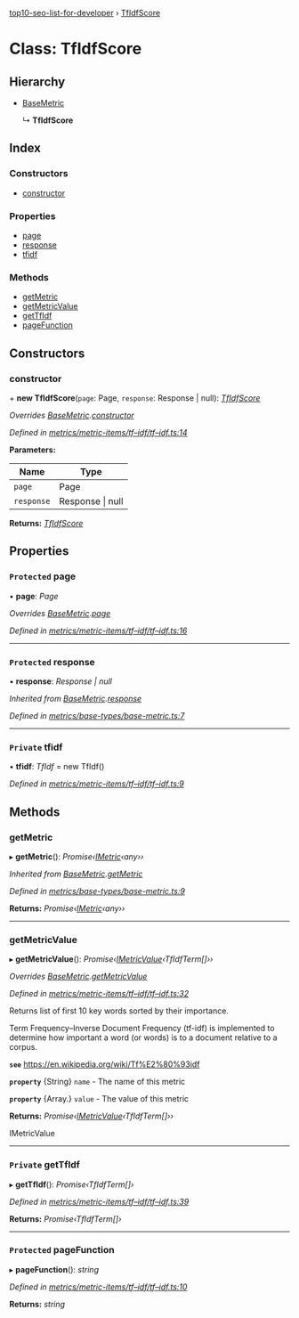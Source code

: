 [top10-seo-list-for-developer](../README.md) › [TfIdfScore](tfidfscore.md)

# Class: TfIdfScore

## Hierarchy

* [BaseMetric](basemetric.md)

  ↳ **TfIdfScore**

## Index

### Constructors

* [constructor](tfidfscore.md#constructor)

### Properties

* [page](tfidfscore.md#protected-page)
* [response](tfidfscore.md#protected-response)
* [tfidf](tfidfscore.md#private-tfidf)

### Methods

* [getMetric](tfidfscore.md#getmetric)
* [getMetricValue](tfidfscore.md#getmetricvalue)
* [getTfIdf](tfidfscore.md#private-gettfidf)
* [pageFunction](tfidfscore.md#protected-pagefunction)

## Constructors

###  constructor

\+ **new TfIdfScore**(`page`: Page, `response`: Response | null): *[TfIdfScore](tfidfscore.md)*

*Overrides [BaseMetric](basemetric.md).[constructor](basemetric.md#constructor)*

*Defined in [metrics/metric-items/tf–idf/tf–idf.ts:14](https://github.com/deepcrawl/top10-seo-list-for-developer/blob/5df526d/src/metrics/metric-items/tf–idf/tf–idf.ts#L14)*

**Parameters:**

Name | Type |
------ | ------ |
`page` | Page |
`response` | Response &#124; null |

**Returns:** *[TfIdfScore](tfidfscore.md)*

## Properties

### `Protected` page

• **page**: *Page*

*Overrides [BaseMetric](basemetric.md).[page](basemetric.md#protected-page)*

*Defined in [metrics/metric-items/tf–idf/tf–idf.ts:16](https://github.com/deepcrawl/top10-seo-list-for-developer/blob/5df526d/src/metrics/metric-items/tf–idf/tf–idf.ts#L16)*

___

### `Protected` response

• **response**: *Response | null*

*Inherited from [BaseMetric](basemetric.md).[response](basemetric.md#protected-response)*

*Defined in [metrics/base-types/base-metric.ts:7](https://github.com/deepcrawl/top10-seo-list-for-developer/blob/5df526d/src/metrics/base-types/base-metric.ts#L7)*

___

### `Private` tfidf

• **tfidf**: *TfIdf* =  new TfIdf()

*Defined in [metrics/metric-items/tf–idf/tf–idf.ts:9](https://github.com/deepcrawl/top10-seo-list-for-developer/blob/5df526d/src/metrics/metric-items/tf–idf/tf–idf.ts#L9)*

## Methods

###  getMetric

▸ **getMetric**(): *Promise‹[IMetric](../interfaces/imetric.md)‹any››*

*Inherited from [BaseMetric](basemetric.md).[getMetric](basemetric.md#getmetric)*

*Defined in [metrics/base-types/base-metric.ts:9](https://github.com/deepcrawl/top10-seo-list-for-developer/blob/5df526d/src/metrics/base-types/base-metric.ts#L9)*

**Returns:** *Promise‹[IMetric](../interfaces/imetric.md)‹any››*

___

###  getMetricValue

▸ **getMetricValue**(): *Promise‹[IMetricValue](../interfaces/imetricvalue.md)‹TfIdfTerm[]››*

*Overrides [BaseMetric](basemetric.md).[getMetricValue](basemetric.md#abstract-getmetricvalue)*

*Defined in [metrics/metric-items/tf–idf/tf–idf.ts:32](https://github.com/deepcrawl/top10-seo-list-for-developer/blob/5df526d/src/metrics/metric-items/tf–idf/tf–idf.ts#L32)*

Returns list of first 10 key words sorted by their importance.

Term Frequency–Inverse Document Frequency (tf-idf) is implemented to determine how important a word (or words) is to a document relative to a corpus.

**`see`** https://en.wikipedia.org/wiki/Tf%E2%80%93idf

**`property`** {String} `name` - The name of this metric

**`property`** {Array.<TfIdfTerm>} `value` - The value of this metric

**Returns:** *Promise‹[IMetricValue](../interfaces/imetricvalue.md)‹TfIdfTerm[]››*

IMetricValue

___

### `Private` getTfIdf

▸ **getTfIdf**(): *Promise‹TfIdfTerm[]›*

*Defined in [metrics/metric-items/tf–idf/tf–idf.ts:39](https://github.com/deepcrawl/top10-seo-list-for-developer/blob/5df526d/src/metrics/metric-items/tf–idf/tf–idf.ts#L39)*

**Returns:** *Promise‹TfIdfTerm[]›*

___

### `Protected` pageFunction

▸ **pageFunction**(): *string*

*Defined in [metrics/metric-items/tf–idf/tf–idf.ts:10](https://github.com/deepcrawl/top10-seo-list-for-developer/blob/5df526d/src/metrics/metric-items/tf–idf/tf–idf.ts#L10)*

**Returns:** *string*
